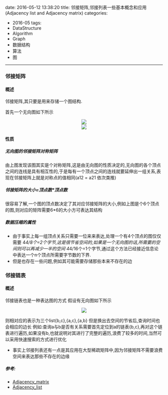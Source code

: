 date: 2016-05-12 13:38:20
title: 邻接矩阵,邻接列表一些基本概念和应用(Adjacency list and Adjacency matrix)
categories: 
- 2016-05
tags:
- DataStructure
- Algorithm
- Graph
- 数据结构
- 算法
- 图
---


### 邻接矩阵

#### 概述
 邻接矩阵,其只要是用来存储一个图结构.

 首先一个无向图如下所示

<div align=center>
<img class="little" src="https://upload.wikimedia.org/wikipedia/commons/thumb/2/28/6n-graph2.svg/185px-6n-graph2.svg.png" />
</div>
<div align=center>
<img class="little" src="https://upload.wikimedia.org/math/c/a/e/caec49086f2faf102df7972d0dcde54b.png"  />
</div>

#### 性质

##### 无向图的邻接矩阵对称矩阵
由上图发现该图其实是个对称矩阵,这是由无向图的性质决定的,无向图的各个顶点之间的连线是具有相互性的,于是每有一个顶点之间的连线就要延伸出一组关系,表现在邻接矩阵上就是对称点的值相同(a12 = a21 依次类推)

##### 邻接矩阵的大小=顶点数*顶点数
很容易了解,一个图的顶点数决定了其对应邻接矩阵的大小,例如上图是个6个顶点的图,则对应的矩阵需要6*6的大小方可表达其结构

##### 数据压缩的属性
 * 由于事实上每一组顶点关系只需要一位来来表达,处理一个有4个顶点的图仅仅需要 4*4/8个=2个字节,这是很节省空间的,如果是一个无向图的话,所需要的空间则可以再减少一半的空间 4*4/16个=1个字节,通过这个方法已经接近信息论中表达一个n个顶点所需要字节数的下界.
 * 但是也存在一些问题,例如其可能需要存储那些本来不存在的边

### 邻接链表

#### 概述
邻接链表也是一种表达图的方式
假设有无向图如下所示
 <div align=center>
<img class="little" src="https://upload.wikimedia.org/wikipedia/commons/thumb/2/26/Simple_cycle_graph.svg/120px-Simple_cycle_graph.svg.png"  align=center >
 </div>

则相对应的表示为三个list{b,c},{a,c},{a,b}
但是换出去空间的节省后,查询时间也会相应的边长
例如:查询a与b是否有关系需要首先定位到a的链表{b,c},再对这个链表进行遍历,如果没有b,也就说明对其进行了完整的遍历,浪费了较多的时间,当然可以采用快速搜索的方式进行优化


 * 事实上邻接列表还有一点是其应用在大型稀疏矩阵中,因为邻接矩阵不需要浪费空间来表达那些不存在的边缘

##### 参考:
  * [Adjacency_matrix](https://en.wikipedia.org/wiki/Adjacency_matrix)
  * [Adjacency_list](https://en.wikipedia.org/wiki/Adjacency_list)


